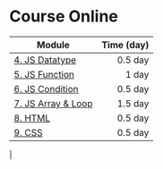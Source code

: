 # Course Online


| Module | Time (day) |
| --- | ---:|
| [4. JS Datatype](./04_JS_Datatype.md) | 0.5 day |
| [5. JS Function](./05_JS_Function.md) | 1 day |
| [6. JS Condition](./06_JS_Condition.md) | 0.5 day |
| [7. JS Array & Loop](./07_JS_Array_Loop.md) | 1.5 day |
| [8. HTML](./08_HTML.md) | 0.5 day |
| [9. CSS](./09_CSS.md) | 0.5 day |
| 